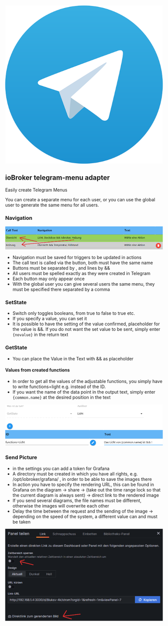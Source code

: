 ![Logo](../../admin/telegram-menu.png)

## ioBroker telegram-menu adapter

Easily create Telegram Menus

You can create a separate menu for each user, or you can use the global user to generate the same menu for all users.

### Navigation

![Navigation](../pic/nav.png)

-   Navigation must be saved for triggers to be updated in actions
-   The call text is called via the button, both must have the same name
-   Buttons must be separated by , and lines by &&
-   All users must be spelled exactly as they were created in Telegram
-   Each button may only appear once
-   With the global user you can give several users the same menu, they must be specified there separated by a comma

### SetState

-   Switch only toggles booleans, from true to false to true etc.
-   If you specify a value, you can set it
-   It is possible to have the setting of the value confirmed, placeholder for the value is &&. If you do not want the set value to be sent, simply enter `{novalue}` in the return text

### GetState

-   You can place the Value in the Text with && as placeholder

#### Values ​​from created functions

-   In order to get all the values ​​of the adjustable functions, you simply have to write functions=light e.g. instead of the ID.
-   If you want the name of the data point in the output text, simply enter `{common.name}` at the desired position in the text

![functions](../pic/functions.png)

### Send Picture

-   in the settings you can add a token for Grafana
-   A directory must be created in which you have all rights, e.g. /opt/iobroker/grafana/ , in order to be able to save the images there
-   In action you have to specify the rendering URL, this can be found in Grafana on the diagram -> share -> (take out the time range lock so that the current diagram is always sent) -> direct link to the rendered image
-   If you send several diagrams, the file names must be different, otherwise the images will overwrite each other
-   Delay the time between the request and the sending of the image -> depending on the speed of the system, a different value can and must be taken

![Grafana](../pic/grafana.png)
